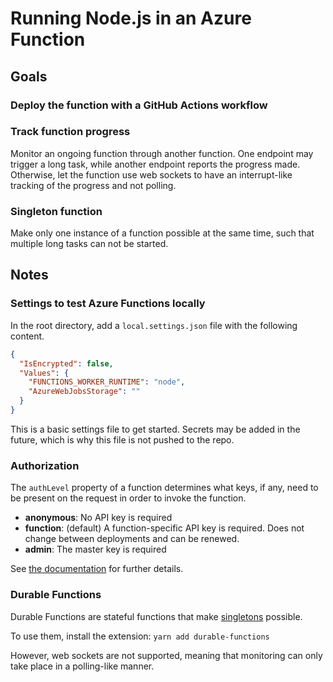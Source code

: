 # Running Node.js in an Azure Function

## Goals

### Deploy the function with a GitHub Actions workflow

### Track function progress

Monitor an ongoing function through another function. One endpoint may trigger a
long task, while another endpoint reports the progress made. Otherwise, let the
function use web sockets to have an interrupt-like tracking of the progress and
not polling.

### Singleton function

Make only one instance of a function possible at the same time, such that
multiple long tasks can not be started.

## Notes

### Settings to test Azure Functions locally

In the root directory, add a `local.settings.json` file with the following
content.

```json
{
  "IsEncrypted": false,
  "Values": {
    "FUNCTIONS_WORKER_RUNTIME": "node",
    "AzureWebJobsStorage": ""
  }
}
```

This is a basic settings file to get started. Secrets may be added in the 
future, which is why this file is not pushed to the repo.

### Authorization

The `authLevel` property of a function determines what keys, if any, need to be present on the
request in order to invoke the function.

- **anonymous**: No API key is required
- **function**: (default) A function-specific API key is required. Does not
  change between deployments and can be renewed.
- **admin**: The master key is required

See
[the documentation](https://docs.microsoft.com/en-us/java/api/com.microsoft.azure.functions.annotation.httptrigger.authlevel?view=azure-java-stable)
for further details.

### Durable Functions

Durable Functions are stateful functions that make [singletons](https://docs.microsoft.com/en-us/azure/azure-functions/durable/durable-functions-singletons?tabs=javascript) possible.

To use them, install the extension:
`yarn add durable-functions`

However, web sockets are not supported, meaning that monitoring can only take place in a polling-like manner.